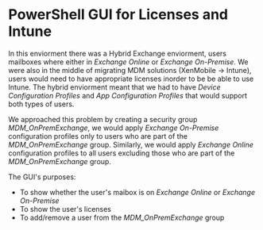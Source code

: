 # PowerShell GUI for Licenses and Intune
In this enviorment there was a Hybrid Exchange enviorment, users mailboxes where either in *Exchange Online* or *Exchange On-Premise*. We were also in the middle of migrating MDM solutions (XenMobile -> Intune), users would need to have appropriate licenses inorder to be be able to use Intune. The hybrid enviorment meant that we had to have *Device Configuration Profiles* and *App Configuration Profiles* that would support both types of users. 

We approached this problem by creating a security group *MDM_OnPremExchange*, we would apply *Exchange On-Premise* configuration profiles only to users who are part of the *MDM_OnPremExchange* group. Similarly, we would apply *Exchange Online* configuration profiles to all users excluding those who are part of the *MDM_OnPremExchange* group.

The GUI's purposes:
- To show whether the user's maibox is on *Exchange Online*  or *Exchange On-Premise*
- To show the user's licenses
- To add/remove a user from the *MDM_OnPremExchange* group

